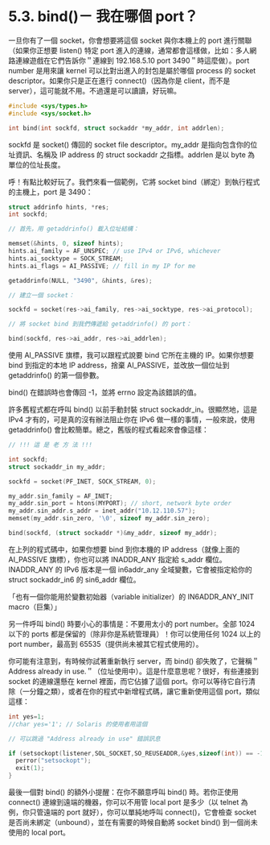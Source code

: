 # 5.3. bind()－ 我在哪個 port？

一旦你有了一個 socket，你會想要將這個 socket 與你本機上的 port 進行關聯（如果你正想要 listen() 特定 port 進入的連線，通常都會這樣做，比如：多人網路連線遊戲在它們告訴你＂連線到 192.168.5.10 port 3490＂時這麼做）。port number 是用來讓 kernel 可以比對出進入的封包是屬於哪個 process 的 socket descriptor。如果你只是正在進行 connect()（因為你是 client，而不是 server），這可能就不用。不過還是可以讀讀，好玩嘛。

```c
#include <sys/types.h>
#include <sys/socket.h>

int bind(int sockfd, struct sockaddr *my_addr, int addrlen);
```

sockfd 是 socket() 傳回的 socket file descriptor。my\_addr 是指向包含你的位址資訊、名稱及 IP address 的 struct sockaddr 之指標。addrlen 是以 byte 為單位的位址長度。

呼！有點比較好玩了。我們來看一個範例，它將 socket bind（綁定）到執行程式的主機上，port 是 3490：

```c
struct addrinfo hints, *res;
int sockfd;

// 首先，用 getaddrinfo() 載入位址結構：

memset(&hints, 0, sizeof hints);
hints.ai_family = AF_UNSPEC; // use IPv4 or IPv6, whichever
hints.ai_socktype = SOCK_STREAM;
hints.ai_flags = AI_PASSIVE; // fill in my IP for me

getaddrinfo(NULL, "3490", &hints, &res);

// 建立一個 socket：

sockfd = socket(res->ai_family, res->ai_socktype, res->ai_protocol);

// 將 socket bind 到我們傳遞給 getaddrinfo() 的 port：

bind(sockfd, res->ai_addr, res->ai_addrlen);
```

使用 AI\_PASSIVE 旗標，我可以跟程式說要 bind 它所在主機的 IP。如果你想要 bind 到指定的本地 IP address，捨棄 AI\_PASSIVE，並改放一個位址到 getaddrinfo() 的第一個參數。

bind() 在錯誤時也會傳回 -1，並將 errno 設定為該錯誤的值。

許多舊程式都在呼叫 bind() 以前手動封裝 struct sockaddr\_in。很顯然地，這是 IPv4 才有的，可是真的沒有辦法阻止你在 IPv6 做一樣的事情，一般來說，使用 getaddrinfo() 會比較簡單。總之，舊版的程式看起來會像這樣：

```c
// !!! 這 是 老 方 法 !!!

int sockfd;
struct sockaddr_in my_addr;

sockfd = socket(PF_INET, SOCK_STREAM, 0);

my_addr.sin_family = AF_INET;
my_addr.sin_port = htons(MYPORT); // short, network byte order
my_addr.sin_addr.s_addr = inet_addr("10.12.110.57");
memset(my_addr.sin_zero, '\0', sizeof my_addr.sin_zero);

bind(sockfd, (struct sockaddr *)&my_addr, sizeof my_addr);
```

在上列的程式碼中，如果你想要 bind 到你本機的 IP address（就像上面的 AI\_PASSIVE 旗標），你也可以將 INADDR\_ANY 指定給 s\_addr 欄位。INADDR\_ANY 的 IPv6 版本是一個 in6addr\_any 全域變數，它會被指定給你的 struct sockaddr\_in6 的 sin6\_addr 欄位。

「也有一個你能用於變數初始器（variable initializer）的 IN6ADDR\_ANY\_INIT macro（巨集）」

另一件呼叫 bind() 時要小心的事情是：不要用太小的 port number。全部 1024 以下的 ports 都是保留的（除非你是系統管理員）！你可以使用任何 1024 以上的 port number，最高到 65535（提供尚未被其它程式使用的）。

你可能有注意到，有時候你試著重新執行 server，而 bind() 卻失敗了，它聲稱＂Address already in use.＂（位址使用中）。這是什麼意思呢？很好，有些連接到 socket 的連線還懸在 kernel 裡面，而它佔據了這個 port。你可以等待它自行清除（一分鐘之類），或者在你的程式中新增程式碼，讓它重新使用這個 port，類似這樣：

```c
int yes=1;
//char yes='1'; // Solaris 的使用者用這個

// 可以跳過 "Address already in use" 錯誤訊息

if (setsockopt(listener,SOL_SOCKET,SO_REUSEADDR,&yes,sizeof(int)) == -1) {
  perror("setsockopt");
  exit(1);
}
```

最後一個對 bind() 的額外小提醒：在你不願意呼叫 bind() 時。若你正使用 connect() 連線到遠端的機器，你可以不用管 local port 是多少（以 telnet 為例，你只管遠端的 port 就好），你可以單純地呼叫 connect()，它會檢查 socket 是否尚未綁定（unbound），並在有需要的時候自動將 socket bind() 到一個尚未使用的 local port。
